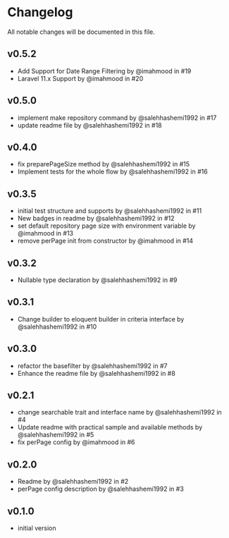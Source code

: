# Changelog

All notable changes will be documented in this file.

## v0.5.2
- Add Support for Date Range Filtering by @imahmood in #19
- Laravel 11.x Support by @imahmood in #20

## v0.5.0
- implement make repository command by @salehhashemi1992 in #17
- update readme file by @salehhashemi1992 in #18

## v0.4.0
- fix preparePageSize method by @salehhashemi1992 in #15
- Implement tests for the whole flow by @salehhashemi1992 in #16

## v0.3.5
- initial test structure and supports by @salehhashemi1992 in #11
- New badges in readme by @salehhashemi1992 in #12
- set default repository page size with environment variable by @imahmood in #13
- remove perPage init from constructor by @imahmood in #14

## v0.3.2
- Nullable type declaration by @salehhashemi1992 in #9

## v0.3.1
- Change builder to eloquent builder in criteria interface by @salehhashemi1992 in #10

## v0.3.0
- refactor the basefilter by @salehhashemi1992 in #7
- Enhance the readme file by @salehhashemi1992 in #8

## v0.2.1
- change searchable trait and interface name by @salehhashemi1992 in #4
-  Update readme with practical sample and available methods by @salehhashemi1992 in #5
-  fix perPage config by @imahmood in #6

## v0.2.0
- Readme by @salehhashemi1992 in #2
- perPage config description by @salehhashemi1992 in #3

## v0.1.0
- initial version
